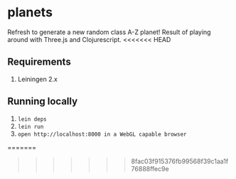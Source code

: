 planets
=======

Refresh to generate a new random class A-Z planet! Result of playing around with Three.js and Clojurescript.
<<<<<<< HEAD

## Requirements

1. Leiningen 2.x

## Running locally

1. `lein deps`
2. `lein run`
4. `open http://localhost:8000 in a WebGL capable browser`

=======
>>>>>>> 8fac03f915376fb99568f39c1aa1f76888ffec9e
